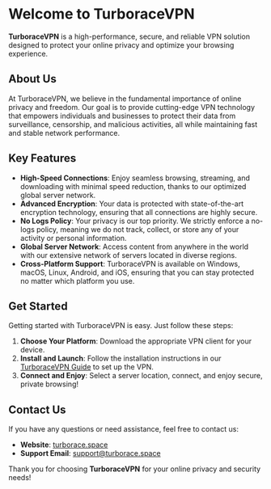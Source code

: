 # Welcome to TurboraceVPN

**TurboraceVPN** is a high-performance, secure, and reliable VPN solution designed to protect your online privacy and optimize your browsing experience.

## About Us

At TurboraceVPN, we believe in the fundamental importance of online privacy and freedom. Our goal is to provide cutting-edge VPN technology that empowers individuals and businesses to protect their data from surveillance, censorship, and malicious activities, all while maintaining fast and stable network performance.

## Key Features

- **High-Speed Connections**: Enjoy seamless browsing, streaming, and downloading with minimal speed reduction, thanks to our optimized global server network.
- **Advanced Encryption**: Your data is protected with state-of-the-art encryption technology, ensuring that all connections are highly secure.
- **No Logs Policy**: Your privacy is our top priority. We strictly enforce a no-logs policy, meaning we do not track, collect, or store any of your activity or personal information.
- **Global Server Network**: Access content from anywhere in the world with our extensive network of servers located in diverse regions.
- **Cross-Platform Support**: TurboraceVPN is available on Windows, macOS, Linux, Android, and iOS, ensuring that you can stay protected no matter which platform you use.

## Get Started

Getting started with TurboraceVPN is easy. Just follow these steps:

1. **Choose Your Platform**: Download the appropriate VPN client for your device.
2. **Install and Launch**: Follow the installation instructions in our [TurboraceVPN Guide](https://turborace.gitbook.io/turboracevpn) to set up the VPN.
3. **Connect and Enjoy**: Select a server location, connect, and enjoy secure, private browsing!

## Contact Us

If you have any questions or need assistance, feel free to contact us:

- **Website**: [turborace.space](https://turborace.space)
- **Support Email**: [support@turborace.space](mailto:support@turborace.space)

Thank you for choosing **TurboraceVPN** for your online privacy and security needs!
